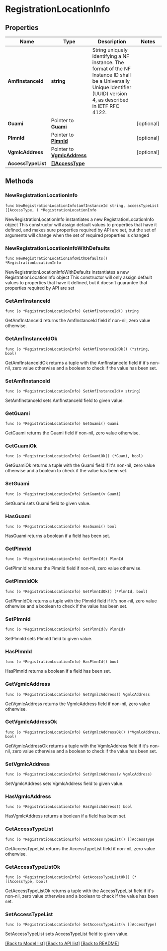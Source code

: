 # RegistrationLocationInfo

## Properties

Name | Type | Description | Notes
------------ | ------------- | ------------- | -------------
**AmfInstanceId** | **string** | String uniquely identifying a NF instance. The format of the NF Instance ID shall be a  Universally Unique Identifier (UUID) version 4, as described in IETF RFC 4122.   | 
**Guami** | Pointer to [**Guami**](Guami.md) |  | [optional] 
**PlmnId** | Pointer to [**PlmnId**](PlmnId.md) |  | [optional] 
**VgmlcAddress** | Pointer to [**VgmlcAddress**](VgmlcAddress.md) |  | [optional] 
**AccessTypeList** | [**[]AccessType**](AccessType.md) |  | 

## Methods

### NewRegistrationLocationInfo

`func NewRegistrationLocationInfo(amfInstanceId string, accessTypeList []AccessType, ) *RegistrationLocationInfo`

NewRegistrationLocationInfo instantiates a new RegistrationLocationInfo object
This constructor will assign default values to properties that have it defined,
and makes sure properties required by API are set, but the set of arguments
will change when the set of required properties is changed

### NewRegistrationLocationInfoWithDefaults

`func NewRegistrationLocationInfoWithDefaults() *RegistrationLocationInfo`

NewRegistrationLocationInfoWithDefaults instantiates a new RegistrationLocationInfo object
This constructor will only assign default values to properties that have it defined,
but it doesn't guarantee that properties required by API are set

### GetAmfInstanceId

`func (o *RegistrationLocationInfo) GetAmfInstanceId() string`

GetAmfInstanceId returns the AmfInstanceId field if non-nil, zero value otherwise.

### GetAmfInstanceIdOk

`func (o *RegistrationLocationInfo) GetAmfInstanceIdOk() (*string, bool)`

GetAmfInstanceIdOk returns a tuple with the AmfInstanceId field if it's non-nil, zero value otherwise
and a boolean to check if the value has been set.

### SetAmfInstanceId

`func (o *RegistrationLocationInfo) SetAmfInstanceId(v string)`

SetAmfInstanceId sets AmfInstanceId field to given value.


### GetGuami

`func (o *RegistrationLocationInfo) GetGuami() Guami`

GetGuami returns the Guami field if non-nil, zero value otherwise.

### GetGuamiOk

`func (o *RegistrationLocationInfo) GetGuamiOk() (*Guami, bool)`

GetGuamiOk returns a tuple with the Guami field if it's non-nil, zero value otherwise
and a boolean to check if the value has been set.

### SetGuami

`func (o *RegistrationLocationInfo) SetGuami(v Guami)`

SetGuami sets Guami field to given value.

### HasGuami

`func (o *RegistrationLocationInfo) HasGuami() bool`

HasGuami returns a boolean if a field has been set.

### GetPlmnId

`func (o *RegistrationLocationInfo) GetPlmnId() PlmnId`

GetPlmnId returns the PlmnId field if non-nil, zero value otherwise.

### GetPlmnIdOk

`func (o *RegistrationLocationInfo) GetPlmnIdOk() (*PlmnId, bool)`

GetPlmnIdOk returns a tuple with the PlmnId field if it's non-nil, zero value otherwise
and a boolean to check if the value has been set.

### SetPlmnId

`func (o *RegistrationLocationInfo) SetPlmnId(v PlmnId)`

SetPlmnId sets PlmnId field to given value.

### HasPlmnId

`func (o *RegistrationLocationInfo) HasPlmnId() bool`

HasPlmnId returns a boolean if a field has been set.

### GetVgmlcAddress

`func (o *RegistrationLocationInfo) GetVgmlcAddress() VgmlcAddress`

GetVgmlcAddress returns the VgmlcAddress field if non-nil, zero value otherwise.

### GetVgmlcAddressOk

`func (o *RegistrationLocationInfo) GetVgmlcAddressOk() (*VgmlcAddress, bool)`

GetVgmlcAddressOk returns a tuple with the VgmlcAddress field if it's non-nil, zero value otherwise
and a boolean to check if the value has been set.

### SetVgmlcAddress

`func (o *RegistrationLocationInfo) SetVgmlcAddress(v VgmlcAddress)`

SetVgmlcAddress sets VgmlcAddress field to given value.

### HasVgmlcAddress

`func (o *RegistrationLocationInfo) HasVgmlcAddress() bool`

HasVgmlcAddress returns a boolean if a field has been set.

### GetAccessTypeList

`func (o *RegistrationLocationInfo) GetAccessTypeList() []AccessType`

GetAccessTypeList returns the AccessTypeList field if non-nil, zero value otherwise.

### GetAccessTypeListOk

`func (o *RegistrationLocationInfo) GetAccessTypeListOk() (*[]AccessType, bool)`

GetAccessTypeListOk returns a tuple with the AccessTypeList field if it's non-nil, zero value otherwise
and a boolean to check if the value has been set.

### SetAccessTypeList

`func (o *RegistrationLocationInfo) SetAccessTypeList(v []AccessType)`

SetAccessTypeList sets AccessTypeList field to given value.



[[Back to Model list]](../README.md#documentation-for-models) [[Back to API list]](../README.md#documentation-for-api-endpoints) [[Back to README]](../README.md)


